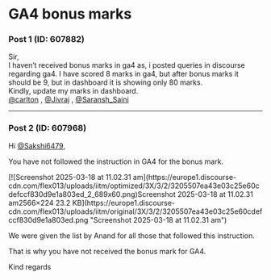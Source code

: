 # GA4 bonus marks

### Post 1 (ID: 607882)

Sir,  
I haven’t received bonus marks in ga4 as, i posted queries in discourse
regarding ga4. I have scored 8 marks in ga4, but after bonus marks it should
be 9, but in dashboard it is showing only 80 marks.  
Kindly, update my marks in dashboard.  
[@carlton](/u/carlton) , [@Jivraj](/u/jivraj) ,
[@Saransh_Saini](/u/saransh_saini)


---

### Post 2 (ID: 607968)

Hi [@Sakshi6479](/u/sakshi6479),

You have not followed the instruction in GA4 for the bonus mark.

[![Screenshot 2025-03-18 at 11.02.31 am](https://europe1.discourse-
cdn.com/flex013/uploads/iitm/optimized/3X/3/2/3205507ea43e03c25e60cdefccf830d9e1a803ed_2_689x60.png)Screenshot
2025-03-18 at 11.02.31 am2566×224 23.2 KB](https://europe1.discourse-
cdn.com/flex013/uploads/iitm/original/3X/3/2/3205507ea43e03c25e60cdefccf830d9e1a803ed.png
"Screenshot 2025-03-18 at 11.02.31 am")

We were given the list by Anand for all those that followed this instruction.

That is why you have not received the bonus mark for GA4.

Kind regards

